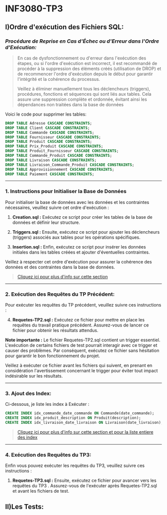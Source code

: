 # INF3080-TP3

## I)Ordre d'exécution des Fichiers SQL:

### ***Procédure de Reprise en Cas d'Échec ou d'Erreur dans l'Ordre d'Exécution:***
>En cas de dysfonctionnement ou d'erreur dans l'exécution des étapes, ou si l'ordre
> d'exécution est incorrect, il est recommandé de procéder à la suppression des 
> éléments créés (utilisation de DROP) et de recommencer l'ordre d'exécution depuis 
> le début pour garantir l'intégrité et la cohérence du processus.
>
>Veillez à éliminer manuellement tous les déclencheurs (triggers), procédures,
> fonctions et séquences qui sont liés aux tables. Cela assure une suppression
> complète et ordonnée, évitant ainsi les dépendances non traitées dans la base de
> données
 
Voici le code pour supprimer les tables:

```sql
DROP TABLE Adresse CASCADE CONSTRAINTS;
DROP TABLE Client CASCADE CONSTRAINTS;
DROP TABLE Commande CASCADE CONSTRAINTS;
DROP TABLE Fournisseur CASCADE CONSTRAINTS;
DROP TABLE Produit CASCADE CONSTRAINTS;
DROP TABLE Prix_Produit CASCADE CONSTRAINTS;
DROP TABLE Produit_Fournisseur CASCADE CONSTRAINTS;
DROP TABLE Commande_Produit CASCADE CONSTRAINTS;
DROP TABLE Livraison CASCADE CONSTRAINTS;
DROP TABLE Livraison_Commande_Produit CASCADE CONSTRAINTS;
DROP TABLE Approvisionnement CASCADE CONSTRAINTS;
DROP TABLE Paiement CASCADE CONSTRAINTS;
```
---
### 1. Instructions pour Initialiser la Base de Données

Pour initialiser la base de données avec les données et les contraintes nécessaires, veuillez suivre cet ordre d'exécution :

1. **Creation.sql :** Exécutez ce script pour créer les tables de la base de données et définir leur structure.
  
2. **Triggers.sql :** Ensuite, exécutez ce script pour ajouter les déclencheurs (triggers) associés aux tables pour les opérations spécifiques.
  
3. **Insertion.sql :** Enfin, exécutez ce script pour insérer les données initiales dans les tables créées et ajouter d'éventuelles contraintes.

Veillez à respecter cet ordre d'exécution pour assurer la cohérence des données et des contraintes dans la base de données.
>[Cliquez ici pour plus d'info sur cette section](Initialisation.md)

---
### 2. Exécution des Requêtes du TP Précédent:

Pour exécuter les requêtes du TP précédent, veuillez suivre ces instructions :

4. **Requetes-TP2.sql :** Exécutez ce fichier pour mettre en place les requêtes du 
travail pratique précédent. Assurez-vous de lancer ce fichier pour obtenir les 
résultats attendus.

**Note importante :** Le fichier Requetes-TP2.sql contient un trigger 
essentiel. L'exécution de certains fichiers de test pourrait interagir avec
ce trigger et causer des problèmes. Par conséquent, exécutez ce fichier sans
hésitation pour garantir le bon fonctionnement du projet.

Veillez à exécuter ce fichier avant les fichiers qui suivent, en prenant en
considération l'avertissement concernant le trigger pour éviter tout impact 
indésirable sur les résultats.

---
### 3. Ajout des Index:
Ci-dessous, je liste les index à Exécuter :

```sql
CREATE INDEX idx_commande_date_commande ON Commande(date_commande);
CREATE INDEX idx_produit_description ON Produit(description);
CREATE INDEX idx_livraison_date_livraison ON Livraison(date_livraison);
```

>[Cliquez ici pour plus d'info sur cette section et pour la liste entiere des index](section1.md)

---
### 4. Exécution des Requêtes du TP3:
Enfin vous pouvez exécuter les requêtes du TP3, veuillez suivre ces instructions :

1. **Requetes-TP3.sql :** Ensuite, exécutez ce fichier pour avancer vers les requêtes
du TP3 . Assurez-vous de l'exécuter après Requetes-TP2.sql et avant les
fichiers de test.

## II)Les Tests:



